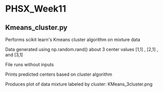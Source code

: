 # PHSX_Week11

## Kmeans_cluster.py

Performs scikit learn's Kmeans cluster algorithm on mixture data

Data generated using np.random.rand() about 3 center values [1,1] , [2,1] , and [3,1]

File runs without inputs

Prints predicted centers based on cluster algorithm

Produces plot of data mixture labeled by cluster: KMeans_3cluster.png

